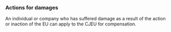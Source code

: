 ###  Actions for damages

An individual or company who has suffered damage as a result of the action or
inaction of the EU can apply to the CJEU for compensation.
